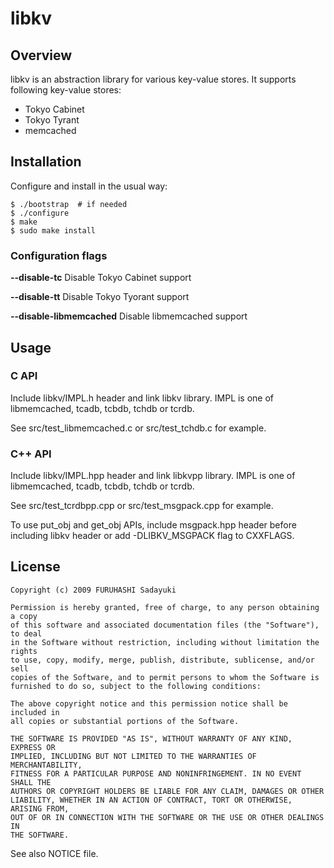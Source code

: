 libkv
=====

## Overview

libkv is an abstraction library for various key-value stores.
It supports following key-value stores:

  - Tokyo Cabinet
  - Tokyo Tyrant
  - memcached


## Installation

Configure and install in the usual way:

    $ ./bootstrap  # if needed
    $ ./configure
    $ make
    $ sudo make install

### Configuration flags

**--disable-tc** Disable Tokyo Cabinet support

**--disable-tt** Disable Tokyo Tyorant support

**--disable-libmemcached** Disable libmemcached support


## Usage

### C API
Include libkv/IMPL.h header and link libkv library.
IMPL is one of libmemcached, tcadb, tcbdb, tchdb or tcrdb.

See src/test_libmemcached.c or src/test_tchdb.c for example.

### C++ API
Include libkv/IMPL.hpp header and link libkvpp library.
IMPL is one of libmemcached, tcadb, tcbdb, tchdb or tcrdb.

See src/test_tcrdbpp.cpp or src/test_msgpack.cpp for example.

To use put_obj and get_obj APIs, include msgpack.hpp header before including
libkv header or add -DLIBKV_MSGPACK flag to CXXFLAGS.


## License

    Copyright (c) 2009 FURUHASHI Sadayuki
    
    Permission is hereby granted, free of charge, to any person obtaining a copy
    of this software and associated documentation files (the "Software"), to deal
    in the Software without restriction, including without limitation the rights
    to use, copy, modify, merge, publish, distribute, sublicense, and/or sell
    copies of the Software, and to permit persons to whom the Software is
    furnished to do so, subject to the following conditions:
    
    The above copyright notice and this permission notice shall be included in
    all copies or substantial portions of the Software.
    
    THE SOFTWARE IS PROVIDED "AS IS", WITHOUT WARRANTY OF ANY KIND, EXPRESS OR
    IMPLIED, INCLUDING BUT NOT LIMITED TO THE WARRANTIES OF MERCHANTABILITY,
    FITNESS FOR A PARTICULAR PURPOSE AND NONINFRINGEMENT. IN NO EVENT SHALL THE
    AUTHORS OR COPYRIGHT HOLDERS BE LIABLE FOR ANY CLAIM, DAMAGES OR OTHER
    LIABILITY, WHETHER IN AN ACTION OF CONTRACT, TORT OR OTHERWISE, ARISING FROM,
    OUT OF OR IN CONNECTION WITH THE SOFTWARE OR THE USE OR OTHER DEALINGS IN
    THE SOFTWARE.

See also NOTICE file.

